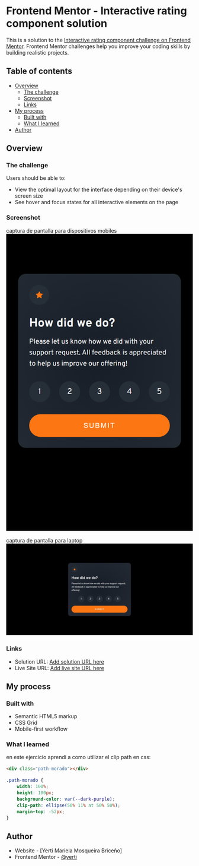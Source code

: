 # Frontend Mentor - Interactive rating component solution

This is a solution to the [Interactive rating component challenge on Frontend Mentor](https://www.frontendmentor.io/challenges/interactive-rating-component-koxpeBUmI). Frontend Mentor challenges help you improve your coding skills by building realistic projects. 

## Table of contents

- [Overview](#overview)
  - [The challenge](#the-challenge)
  - [Screenshot](#screenshot)
  - [Links](#links)
- [My process](#my-process)
  - [Built with](#built-with)
  - [What I learned](#what-i-learned)
- [Author](#author)


## Overview

### The challenge

Users should be able to:

- View the optimal layout for the interface depending on their device's screen size
- See hover and focus states for all interactive elements on the page

### Screenshot
captura de pantalla para dispositivos mobiles
![](/images/para-mobil.png)

captura de pantalla para laptop
![](/images/para-pc.jpeg)


### Links

- Solution URL: [Add solution URL here](https://github.com/yerti/interactive-rating)
- Live Site URL: [Add live site URL here](https://yerti.github.io/workit-landing-page/)

## My process

### Built with

- Semantic HTML5 markup
- CSS Grid
- Mobile-first workflow

### What I learned

en este ejercicio aprendi a como utilizar el clip path en css:

```html
<div class="path-morado"></div>
```
```css
.path-morado {
    width: 100%;
    height: 100px;
    background-color: var(--dark-purple);
    clip-path: ellipse(50% 11% at 50% 50%);
    margin-top: -52px;
}
```

## Author

- Website - [Yerti Mariela Mosqueira Briceño]
- Frontend Mentor - [@yerti](https://www.frontendmentor.io/profile/yerti)
